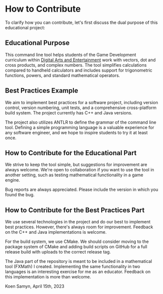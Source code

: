 # How to Contribute

To clarify how you can contribute, let's first discuss the dual purpose of this educational project:

## Educational Purpose

This command line tool helps students of the Game Development curriculum within [Digital Arts and Entertainment](https://duckduckgo.com) work with vectors, dot and cross products, and complex numbers. The tool simplifies calculations compared to handheld calculators and includes support for trigonometric functions, powers, and standard mathematical operators.

## Best Practices Example

We aim to implement best practices for a software project, including version control, version numbering, unit tests, and a comprehensive cross-platform build system. The project currently has C++ and Java versions.

The project also utilizes ANTLR to define the grammar of the command line tool. Defining a simple programming language is a valuable experience for any software engineer, and we hope to inspire students to try it at least once.

## How to Contribute for the Educational Part

We strive to keep the tool simple, but suggestions for improvement are always welcome. We're open to collaboration if you want to use the tool in another setting, such as testing mathematical functionality in a game engine.

Bug reports are always appreciated. Please include the version in which you found the bug.

## How to Contribute for the Best Practices Part

We use several technologies in the project and do our best to implement best practices. However, there's always room for improvement. Feedback on the C++ and Java implementations is welcome.

For the build system, we use CMake. We should consider moving to the package system of CMake and adding build scripts on GitHub for a full release build with uploads to the correct release tag.

The Java part of the repository is meant to be included in a mathematical tool (FXMath) I created. Implementing the same functionality in two languages is an interesting exercise for me as an educator. Feedback on this implementation is more than welcome.

Koen Samyn, April 15th, 2023

